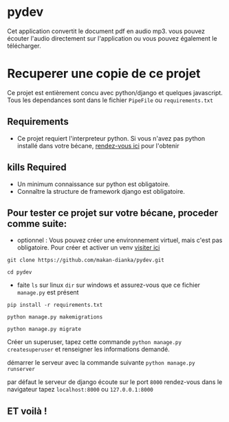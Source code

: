 # pydev

Cet application convertit le document pdf en audio mp3. vous pouvez écouter l'audio directement sur l'application ou vous pouvez également le télécharger.

# Recuperer une copie de ce projet

Ce projet est entièrement concu avec python/django et quelques javascript. <br />
 Tous les dependances sont dans le fichier ```PipeFile``` ou ```requirements.txt```
 
 ## Requirements
 - Ce projet requiert l'interpreteur python. Si vous n'avez pas python installé dans votre bécane, <a href="https://www.python.org/">rendez-vous ici</a> pour l'obtenir

## kills Required

- Un minimum connaissance sur python est obligatoire.
- Connaître la structure de framework django est obligatoire.

## Pour tester ce projet sur votre bécane, proceder comme suite:

- optionnel : Vous pouvez créer une environnement virtuel, mais c'est pas obligatoire. Pour créer et activer un venv <a href="https://docs.python.org/fr/3/library/venv.html">visiter ici</a>

```git clone https://github.com/makan-dianka/pydev.git```

```cd pydev```
- faite ```ls``` sur linux ```dir``` sur windows et assurez-vous que ce fichier ```manage.py``` est présent 

```pip install -r requirements.txt ```

```python manage.py makemigrations```

```python manage.py migrate```

Créer un superuser, tapez cette commande ```python manage.py createsuperuser```  et renseigner les informations demandé.

démarrer le serveur avec la commande suivante ```python manage.py runserver```

par défaut le serveur de django écoute sur le port ```8000```
rendez-vous dans le navigateur tapez ```localhost:8000``` ou ```127.0.0.1:8000``` 

## ET voilà ! 

